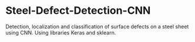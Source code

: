 # Steel-Defect-Detection-CNN
Detection, localization and classification of surface defects on a steel sheet using CNN. Using libraries Keras and sklearn.
